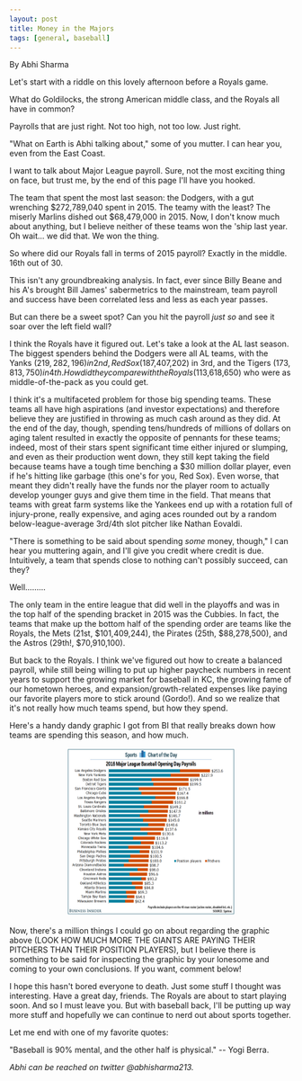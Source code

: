```yaml
---
layout: post
title: Money in the Majors
tags: [general, baseball]
---
```

By Abhi Sharma

Let's start with a riddle on this lovely afternoon before a Royals game.

What do Goldilocks, the strong American middle class, and the Royals all have in common?

Payrolls that are just right. Not too high, not too low. Just right.

"What on Earth is Abhi talking about," some of you mutter. I can hear you, even from the East Coast.

I want to talk about Major League payroll. Sure, not the most exciting thing on face, but trust me, by the end of this page I'll have you hooked.

The team that spent the most last season: the Dodgers, with a gut wrenching $272,789,040 spent in 2015. The teamy with the least? The miserly Marlins dished out $68,479,000 in 2015. Now, I don't know much about anything, but I believe neither of these teams won the 'ship last year. Oh wait... we did that. We won the thing.

So where did our Royals fall in terms of 2015 payroll? Exactly in the middle. 16th out of 30. 

This isn't any groundbreaking analysis. In fact, ever since Billy Beane and his A's brought Bill James' sabermetrics to the mainstream, team payroll and success have been correlated less and less as each year passes.

But can there be a sweet spot? Can you hit the payroll <i>just so</i> and see it soar over the left field wall?

I think the Royals have it figured out. Let's take a look at the AL last season. The biggest spenders behind the Dodgers were all AL teams, with the Yanks ($219,282,196) in 2nd, Red Sox ($187,407,202) in 3rd, and the Tigers ($173,813,750) in 4th. How did they compare with the Royals ($113,618,650) who were as middle-of-the-pack as you could get.

I think it's a multifaceted problem for those big spending teams. These teams all have high aspirations (and investor expectations) and therefore believe they are justified in throwing as much cash around as they did.
At the end of the day, though, spending tens/hundreds of millions of dollars on aging talent resulted in exactly the opposite of pennants for these teams; indeed, most of their stars spent significant time either injured or slumping, and even as their production went down, they still kept taking the field because teams have a tough time benching a $30 million dollar player, even if he's hitting like garbage (this one's for you, Red Sox).
Even worse, that meant they didn't really have the funds nor the player room to actually develop younger guys and give them time in the field. That means that teams with great farm systems like the Yankees end up with a rotation full of injury-prone, really expensive, and aging aces rounded out by a random below-league-average 3rd/4th slot pitcher like Nathan Eovaldi.

"There is something to be said about spending <i>some</i> money, though," I can hear you muttering again, and I'll give you credit where credit is due. Intuitively, a team that spends close to nothing can't possibly succeed, can they?

Well.........

The only team in the entire league that did well in the playoffs and was in the top half of the spending bracket in 2015 was the Cubbies.
In fact, the teams that make up the bottom half of the spending order are teams like the Royals, the Mets (21st, $101,409,244), the Pirates (25th, $88,278,500), and the Astros (29th!, $70,910,100).

But back to the Royals. I think we've figured out how to create a balanced payroll, while still being willing to put up higher paycheck numbers in recent years to support the growing market for baseball in KC, the growing fame of our hometown heroes, and expansion/growth-related expenses like paying our favorite players more to stick around (Gordo!).
And so we realize that it's not really how much teams spend, but how they spend.

Here's a handy dandy graphic I got from BI that really breaks down how teams are spending this season, and how much.

<p style="text-align:center;"><img src="/images/chart1.png" alt="graph" width="300" height="300"/></p>

Now, there's a million things I could go on about regarding the graphic above (LOOK HOW MUCH MORE THE GIANTS ARE PAYING THEIR PITCHERS THAN THEIR POSITION PLAYERS), but I believe there is something to be said for inspecting the graphic by your lonesome and coming to your own conclusions. If you want, comment below! 

I hope this hasn't bored everyone to death. Just some stuff I thought was interesting.
Have a great day, friends. The Royals are about to start playing soon. And so I must leave you.
But with baseball back, I'll be putting up way more stuff and hopefully we can continue to nerd out about sports together.

Let me end with one of my favorite quotes: 

"Baseball is 90% mental, and the other half is physical." -- Yogi Berra.

<i>Abhi can be reached on twitter @abhisharma213.</i>

